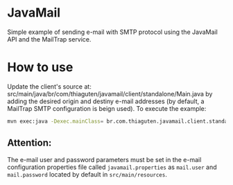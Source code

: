 # JavaMail

Simple example of sending e-mail with SMTP protocol using the JavaMail API and the MailTrap service.

# How to use

Update the client's source at:
src/main/java/br/com/thiaguten/javamail/client/standalone/Main.java
by adding the desired origin and destiny e-mail addresses (by default, a MailTrap SMTP configuration is beign used). To execute the example:

```bash
mvn exec:java -Dexec.mainClass= br.com.thiaguten.javamail.client.standalone.Main
```

## Attention:
The e-mail user and password parameters must be set in the e-mail configuration properties file called `javamail.properties` as  `mail.user` and `mail.password` located by default in `src/main/resources`. 